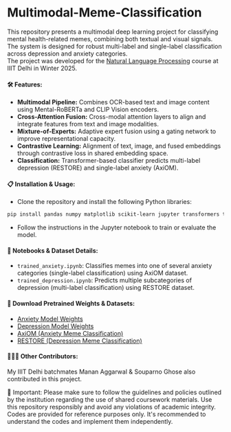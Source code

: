 # Multimodal-Meme-Classification

This repository presents a multimodal deep learning project for classifying mental health-related memes, combining both textual and visual signals. The system is designed for robust multi-label and single-label classification across depression and anxiety categories. <br>
The project was developed for the [Natural Language Processing](https://techtree.iiitd.edu.in/viewDescription/filename?=CSE556) course at IIIT Delhi in Winter 2025.

**<h4>🛠️ Features:</h4>**
- **Multimodal Pipeline:** Combines OCR-based text and image content using Mental-RoBERTa and CLIP Vision encoders.
- **Cross-Attention Fusion:** Cross-modal attention layers to align and integrate features from text and image modalities.
- **Mixture-of-Experts:** Adaptive expert fusion using a gating network to improve representational capacity.
- **Contrastive Learning:** Alignment of text, image, and fused embeddings through contrastive loss in shared embedding space.
- **Classification:** Transformer-based classifier predicts multi-label depression (RESTORE) and single-label anxiety (AxiOM).

**<h4>📋 Installation & Usage:</h4>**
- Clone the repository and install the following Python libraries:
```bash
pip install pandas numpy matplotlib scikit-learn jupyter transformers torch torchvision tqdm pillow
```
- Follow the instructions in the Jupyter notebook to train or evaluate the model.

**<h4>📙 Notebooks & Dataset Details:</h4>**
- `trained_anxiety.ipynb`: Classifies memes into one of several anxiety categories (single-label classification) using AxiOM dataset.
- `trained_depression.ipynb`: Predicts multiple subcategories of depression (multi-label classification) using RESTORE dataset.

**<h4>💾 Download Pretrained Weights & Datasets:</h4>**
- [Anxiety Model Weights](https://drive.google.com/file/d/16mIkJvgao_jahdWoyE-FD5NDste2pY34/view?usp=sharing)
- [Depression Model Weights](https://drive.google.com/file/d/1WGVLdLLJmz5aRu7Xj175sIul4ViqA6Dp/view?usp=sharing)
- [AxiOM (Anxiety Meme Classification)](https://drive.google.com/file/d/1doU9FE1tJ-0IL4tKZUOOp76JkXKuTkFU/view?usp=drive_link)
- [RESTORE (Depression Meme Classification)](https://drive.google.com/file/d/1LQoyq_ZjHJih7hxJ2yJ_OrZhOIE_BZwB/view?usp=drive_link)

**<h4>🧑‍🤝‍🧑 Other Contributors:</h4>**
My IIIT Delhi batchmates Manan Aggarwal & Souparno Ghose also contributed in this project.

📌 Important: Please make sure to follow the guidelines and policies outlined by the institution regarding the use of shared coursework materials. Use this repository responsibly and avoid any violations of academic integrity. Codes are provided for reference purposes only. It's recommended to understand the codes and implement them independently.
